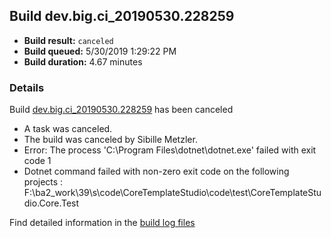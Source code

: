 ## Build dev.big.ci_20190530.228259
- **Build result:** `canceled`
- **Build queued:** 5/30/2019 1:29:22 PM
- **Build duration:** 4.67 minutes
### Details
Build [dev.big.ci_20190530.228259](https://winappstudio.visualstudio.com/web/build.aspx?pcguid=a4ef43be-68ce-4195-a619-079b4d9834c2&builduri=vstfs%3a%2f%2f%2fBuild%2fBuild%2f28259) has been canceled

+ A task was canceled.
+ The build was canceled by Sibille Metzler.
+ Error: The process 'C:\Program Files\dotnet\dotnet.exe' failed with exit code 1
+ Dotnet command failed with non-zero exit code on the following projects : F:\ba2\_work\39\s\code\CoreTemplateStudio\code\test\CoreTemplateStudio.Core.Test

Find detailed information in the [build log files](https://uwpctdiags.blob.core.windows.net/buildlogs/dev.big.ci_20190530.228259_logs.zip)
